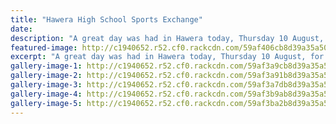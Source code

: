 ```yaml
---
title: "Hawera High School Sports Exchange"
date: 
description: "A great day was had in Hawera today, Thursday 10 August, for our sports teams against Hawera High School..."
featured-image: http://c1940652.r52.cf0.rackcdn.com/59af406cb8d39a35a5000791/good4.330jpg.jpg
excerpt: "A great day was had in Hawera today, Thursday 10 August, for our sports teams against Hawera High School."
gallery-image-1: http://c1940652.r52.cf0.rackcdn.com/59af3a9cb8d39a35a5000765/good.jpg
gallery-image-2: http://c1940652.r52.cf0.rackcdn.com/59af3a91b8d39a35a5000763/good3.jpg
gallery-image-3: http://c1940652.r52.cf0.rackcdn.com/59af3a7db8d39a35a5000761/good2.jpg
gallery-image-4: http://c1940652.r52.cf0.rackcdn.com/59af3b9ab8d39a35a5000769/good.jpg
gallery-image-5: http://c1940652.r52.cf0.rackcdn.com/59af3ba2b8d39a35a500076b/good1.jpg
---
```

